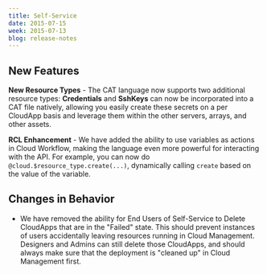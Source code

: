 ```yaml
---
title: Self-Service
date: 2015-07-15
week: 2015-07-13
blog: release-notes
---
```


## New Features

**New Resource Types** - The CAT language now supports two additional resource types: **Credentials** and **SshKeys** can now be incorporated into a CAT file natively, allowing you easily create these secrets on a per CloudApp basis and leverage them within the other servers, arrays, and other assets.

**RCL Enhancement** - We have added the ability to use variables as actions in Cloud Workflow, making the language even more powerful for interacting with the API. For example, you can now do `@cloud.$resource_type.create(...)`, dynamically calling `create` based on the value of the variable.

## Changes in Behavior

* We have removed the ability for End Users of Self-Service to Delete CloudApps that are in the "Failed" state. This should prevent instances of users accidentally leaving resources running in Cloud Management. Designers and Admins can still delete those CloudApps, and should always make sure that the deployment is "cleaned up" in Cloud Management first.
